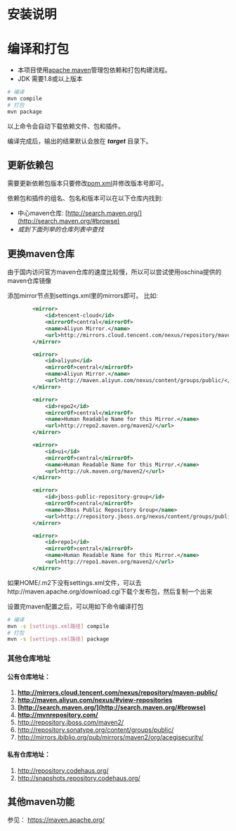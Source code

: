 安装说明
==========

编译和打包
======

+ 本项目使用[apache maven](https://maven.apache.org/)管理包依赖和打包构建流程。
+ JDK 需要1.8或以上版本

```bash
# 编译
mvn compile
# 打包
mvn package
```

以上命令会自动下载依赖文件、包和插件。

编译完成后，输出的结果默认会放在 ***target*** 目录下。

更新依赖包
------

需要更新依赖包版本只要修改[pom.xml](pom.xml)并修改版本号即可。

依赖包和插件的组名、包名和版本可以在以下仓库内找到:

+ 中心maven仓库: [http://search.maven.org/](http://search.maven.org/#browse)
+ *或到下面列举的仓库列表中查找*

更换maven仓库
------
由于国内访问官方maven仓库的速度比较慢，所以可以尝试使用oschina提供的maven仓库镜像

添加mirror节点到settings.xml里的mirrors即可。
比如:
```xml
        <mirror>
            <id>tencent-cloud</id>
            <mirrorOf>central</mirrorOf>
            <name>Aliyun Mirror.</name>
            <url>http://mirrors.cloud.tencent.com/nexus/repository/maven-public/</url>
        </mirror>

        <mirror>
            <id>aliyun</id>
            <mirrorOf>central</mirrorOf>
            <name>Aliyun Mirror.</name>
            <url>http://maven.aliyun.com/nexus/content/groups/public/</url>
        </mirror>

        <mirror>
            <id>repo2</id>
            <mirrorOf>central</mirrorOf>
            <name>Human Readable Name for this Mirror.</name>
            <url>http://repo2.maven.org/maven2/</url>
        </mirror>

        <mirror>
            <id>ui</id>
            <mirrorOf>central</mirrorOf>
            <name>Human Readable Name for this Mirror.</name>
            <url>http://uk.maven.org/maven2/</url>
        </mirror>

        <mirror>
            <id>jboss-public-repository-group</id>
            <mirrorOf>central</mirrorOf>
            <name>JBoss Public Repository Group</name>
            <url>http://repository.jboss.org/nexus/content/groups/public</url>
        </mirror>

        <mirror>
            <id>repo1</id>
            <mirrorOf>central</mirrorOf>
            <name>Human Readable Name for this Mirror.</name>
            <url>http://repo1.maven.org/maven2/</url>
        </mirror>
```

如果HOME/.m2下没有settings.xml文件，可以去http://maven.apache.org/download.cgi下载个发布包，然后复制一个出来

设置完maven配置之后，可以用如下命令编译打包

```bash
# 编译
mvn -s [settings.xml路径] compile
# 打包
mvn -s [settings.xml路径] package
```

### 其他仓库地址

#### 公有仓库地址：

1. **http://mirrors.cloud.tencent.com/nexus/repository/maven-public/**
2. **http://maven.aliyun.com/nexus/#view-repositories**
3. **[http://search.maven.org/](http://search.maven.org/#browse)**
4. **http://mvnrepository.com/**
5. http://repository.jboss.com/maven2/
6. http://repository.sonatype.org/content/groups/public/
7. http://mirrors.ibiblio.org/pub/mirrors/maven2/org/acegisecurity/

#### 私有仓库地址：
1. http://repository.codehaus.org/
2. http://snapshots.repository.codehaus.org/

其他maven功能
------
参见： https://maven.apache.org/


